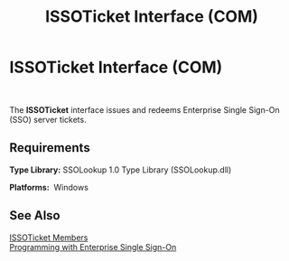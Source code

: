 ﻿---
title: ISSOTicket Interface (COM)
TOCTitle: ISSOTicket Interface (COM)
ms:assetid: 3bb446f3-8602-4176-9285-19b7bdb1a3e6
ms:mtpsurl: https://msdn.microsoft.com/en-us/library/Aa770683(v=BTS.80)
ms:contentKeyID: 51527411
ms.date: 08/30/2017
mtps_version: v=BTS.80
---

# ISSOTicket Interface (COM)

 

The **ISSOTicket** interface issues and redeems Enterprise Single Sign-On (SSO) server tickets.

## Requirements

**Type Library:** SSOLookup 1.0 Type Library (SSOLookup.dll)

**Platforms:**  Windows

## See Also

[ISSOTicket Members](issoticket-members.md)  
[Programming with Enterprise Single Sign-On](https://msdn.microsoft.com/library/aa704508\(v=bts.80\))

